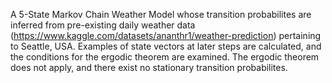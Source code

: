 A 5-State Markov Chain Weather Model whose transition probabilites are inferred from pre-existing daily weather data (https://www.kaggle.com/datasets/ananthr1/weather-prediction) pertaining to Seattle, USA. Examples of state vectors at later steps are calculated, and the conditions for the ergodic theorem are examined. The ergodic theorem does not apply, and there exist no stationary transition probabilites.
